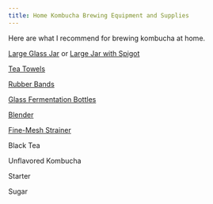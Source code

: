 ```yaml
---
title: Home Kombucha Brewing Equipment and Supplies
---
```


Here are what I recommend for brewing kombucha at home.

[Large Glass Jar]() or [Large Jar with Spigot]()

[Tea Towels](https://amzn.to/48Qp3Ng)

[Rubber Bands]()

[Glass Fermentation Bottles]()

[Blender]()

[Fine-Mesh Strainer]()

Black Tea

Unflavored Kombucha

Starter

Sugar

